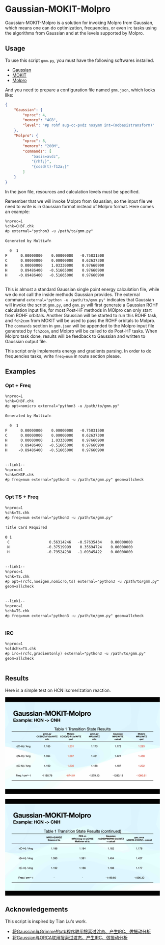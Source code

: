 # Gaussian-MOKIT-Molpro

Gaussian-MOKIT-Molpro is a solution for invoking Molpro from Gaussian, which means one can do optimization, frequencies, or even irc tasks using the algorithms from Gaussian and at the levels supported by Molpro.

## Usage

To use this script `gmm.py`, you must have the following softwares installed.

- [Gaussian](https://gaussian.com/)
- [MOKIT](https://gitlab.com/jxzou/mokit)
- [Molpro](https://www.molpro.net/)

And you need to prepare a configuration file named `gmm.json`, which looks like:

```json
{
    "Gaussian": {
        "nproc": 4,
        "memory": "4GB",
        "level": "#p rohf aug-cc-pvdz nosymm int=(nobasistransform)"
    },
    "Molpro": {
        "nproc": 8,
        "memory": "200M",
        "commands": [
            "basis=avdz",
            "{rhf;}",
            "{ccsd(t)-f12a;}"
        ]
    }
}
```

In the json file, resources and calculation levels must be specified.

Remember that we will invoke Molpro from Gaussian, so the input file we need to write is in Gaussian format instead of Molpro format. Here comes an example:

```
%nproc=1
%chk=CH3F.chk
#p external="python3 -u /path/to/gmm.py"

Generated by Multiwfn

  0  1
F      0.00000000    0.00000000   -0.75831500
C      0.00000000    0.00000000    0.62637300
H      0.00000000    1.03330000    0.97660900
H      0.89486400   -0.51665000    0.97660900
H     -0.89486400   -0.51665000    0.97660900


```

This is almost a standard Gaussian single point energy calculation file, while we do not call the inside methods Gaussian provides. The external command `external="python -u /path/to/gmm.py"` indicates that Gaussian will invoke the script `gmm.py`, and `gmm.py` will first generate a Gaussian ROHF calculation input file, for most Post-HF methods in MOlpro can only start from ROHF orbitals. Another Gaussian will be started to run this ROHF task, and `fch2com` from MOKIT will be used to pass the ROHF orbitals to Molpro. The `commands` section in `gmm.json` will be appended to the Molpro input file generated by `fch2com`, and Molpro will be called to do Post-HF tasks. When Molpro task done, results will be feedback to Gaussian and written to Gaussian output file.

This script only implements energy and gradients parsing. In order to do frequencies tasks, write `freq=num` in route section please.

## Examples

### Opt + Freq

```
%nproc=1
%chk=CH3F.chk
#p opt=nomicro external="python3 -u /path/to/gmm.py"

Generated by Multiwfn

  0  1
F      0.00000000    0.00000000   -0.75831500
C      0.00000000    0.00000000    0.62637300
H      0.00000000    1.03330000    0.97660900
H      0.89486400   -0.51665000    0.97660900
H     -0.89486400   -0.51665000    0.97660900


--link1--
%nproc=1
%chk=CH3F.chk
#p freq=num external="python3 -u /path/to/gmm.py" geom=allcheck


```

### Opt TS + Freq

```
%nproc=1
%chk=TS.chk
#p freq=num external="python3 -u /path/to/gmm.py"

Title Card Required

0 1
 C                  0.56314246   -0.57635434    0.00000000
 N                 -0.37519999    0.35694724    0.00000000
 H                 -0.79524238   -1.09345422    0.00000000


--link1--
%nproc=1
%chk=TS.chk
#p opt=(rcfc,noeigen,nomicro,ts) external="python3 -u /path/to/gmm.py" geom=allcheck


--link1--
%nproc=1
%chk=TS.chk
#p freq=num external="python3 -u /path/to/gmm.py" geom=allcheck


```

### IRC

```
%nproc=1
%oldchk=TS.chk
#p irc=(rcfc,gradientonly) external="python3 -u /path/to/gmm.py" geom=allcheck


```

## Results

Here is a simple test on HCN isomerization reaction.

![](https://raw.githubusercontent.com/mizu-bai/Gaussian-MOKIT-Molpro/main/HCN-1.jpg)

![](https://raw.githubusercontent.com/mizu-bai/Gaussian-MOKIT-Molpro/main/HCN-2.jpg)

## Acknowledgements

This script is inspired by Tian Lu's work.

- [将Gaussian与Grimme的xtb程序联用搜索过渡态、产生IRC、做振动分析](http://sobereva.com/421)
- [将Gaussian与ORCA联用搜索过渡态、产生IRC、做振动分析](http://sobereva.com/422)
